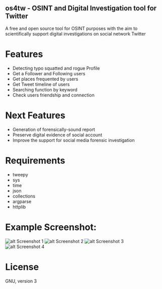 ## os4tw - OSINT and Digital Investigation tool for Twitter

A free and open source tool for OSINT purposes with the aim to scientifically support digital investigations on social network Twitter

# Features
* Detecting typo squatted and rogue Profile
* Get a Follower and Following users
* Get places frequented by users
* Get Tweet timeline of users
* Searching function by keyword
* Check users friendship and connection

# Next Features
* Generation of forensically-sound report 
* Preserve digital evidence of social account
* Improve the support for social media forensic investigation

# Requirements
* tweepy
* sys
* time
* json
* collections
* argparse
* httplib

# Example Screenshot:

![alt Screenshot 1](https://github.com/mattiareggiani/os4tw/blob/master/image/example_1.png)
![alt Screenshot 2](https://github.com/mattiareggiani/os4tw/blob/master/image/example_2.png)
![alt Screenshot 3](https://github.com/mattiareggiani/os4tw/blob/master/image/example_3.png)
![alt Screenshot 4](https://github.com/mattiareggiani/os4tw/blob/master/image/example_4.png)

# License
GNU, version 3
